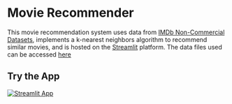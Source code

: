 # Movie Recommender
This movie recommendation system uses data from [IMDb Non-Commercial Datasets](https://developer.imdb.com/non-commercial-datasets/), implements a k-nearest neighbors algorithm to recommend similar movies, and is hosted on the [Streamlit](https://streamlit.io/cloud) platform.
The data files used can be accessed [here](https://datasets.imdbws.com/)

## Try the App
[![Streamlit App](https://static.streamlit.io/badges/streamlit_badge_black_white.svg)](https://vdfafkdrwfbunxqkowcbb3.streamlit.app/)
